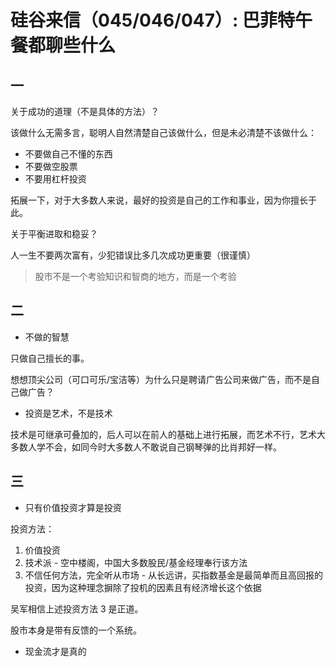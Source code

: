 # 硅谷来信（045/046/047）: 巴菲特午餐都聊些什么

## 一

关于成功的道理（不是具体的方法）？

该做什么无需多言，聪明人自然清楚自己该做什么，但是未必清楚不该做什么：

- 不要做自己不懂的东西
- 不要做空股票
- 不要用杠杆投资

拓展一下，对于大多数人来说，最好的投资是自己的工作和事业，因为你擅长于此。

关于平衡进取和稳妥？

人一生不要两次富有，少犯错误比多几次成功更重要（很谨慎）

> 股市不是一个考验知识和智商的地方，而是一个考验

## 二

- 不做的智慧

只做自己擅长的事。

想想顶尖公司（可口可乐/宝洁等）为什么只是聘请广告公司来做广告，而不是自己做广告？

- 投资是艺术，不是技术

技术是可继承可叠加的，后人可以在前人的基础上进行拓展，而艺术不行，艺术大多数人学不会，如同今时大多数人不敢说自己钢琴弹的比肖邦好一样。

## 三

- 只有价值投资才算是投资

投资方法：

1. 价值投资
2. 技术派 - 空中楼阁，中国大多数股民/基金经理奉行该方法
3. 不信任何方法，完全听从市场 - 从长远讲，买指数基金是最简单而且高回报的投资，因为这种理念摒除了投机的因素且有经济增长这个依据

吴军相信上述投资方法 3 是正道。

股市本身是带有反馈的一个系统。

- 现金流才是真的
